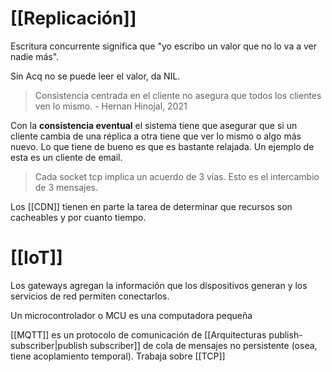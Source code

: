 # [[Replicación]]

Escritura concurrente significa que "yo escribo un valor que no lo va a ver nadie más".

Sin Acq no se puede leer el valor, da NIL.

> Consistencia centrada en el cliente no asegura que todos los clientes ven lo mismo. - Hernan Hinojal, 2021

Con la **consistencia eventual** el sistema tiene que asegurar que si un cliente cambia de una réplica a otra tiene que ver lo mismo o algo más nuevo. Lo que tiene de bueno es que es bastante relajada. Un ejemplo de esta es un cliente de email.

> Cada socket tcp implica un acuerdo de 3 vías. Esto es el intercambio de 3 mensajes.

Los [[CDN]] tienen en parte la tarea de determinar que recursos son cacheables y por cuanto tiempo.

# [[IoT]]
Los gateways agregan la información que los dispositivos generan y los servicios de red permiten conectarlos.

Un microcontrolador o MCU es una computadora pequeña

[[MQTT]] es un protocolo de comunicación de [[Arquitecturas publish-subscriber|publish subscriber]] de cola de mensajes no persistente (osea, tiene acoplamiento temporal). Trabaja sobre [[TCP]]